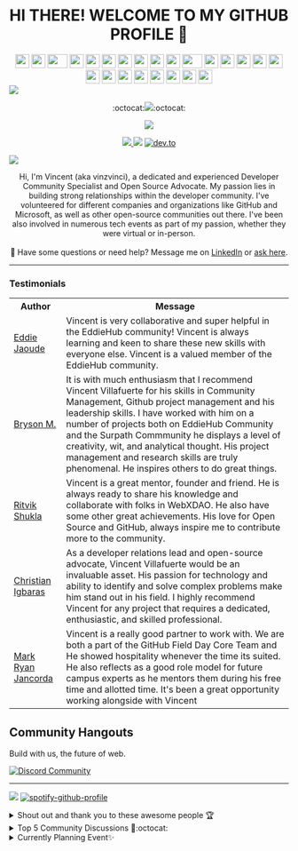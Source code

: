 <h1 align="center">HI THERE! WELCOME TO MY GITHUB PROFILE 👋</h1>
<div align="center">
    <img src="https://cultofthepartyparrot.com/parrots/hd/githubparrot.gif" width="25" height="25"/>
    <img src="https://cultofthepartyparrot.com/flags/hd/iranparrot.gif" width="25" height="25"/>
    <img src="https://cultofthepartyparrot.com/parrots/asyncparrot.gif" width="36" height="25"/>
    <img src="https://cultofthepartyparrot.com/parrots/exceptionallyfastparrot.gif" width="25" height="25"/>
    <img src="https://cultofthepartyparrot.com/parrots/hd/60fpsparrot.gif" width="25" height="25"/>
    <img src="https://cultofthepartyparrot.com/parrots/hd/jumpingparrot.gif" width="25" height="25"/>
    <img src="https://cultofthepartyparrot.com/parrots/hd/opensourceparrot.gif" width="25" height="25"/>
    <img src="https://cultofthepartyparrot.com/parrots/hd/dealwithitnowparrot.gif" width="25" height="25"/>
    <img src="https://cultofthepartyparrot.com/parrots/hd/hypnoparrotlight.gif" width="25" height="25"/>
    <img src="https://cultofthepartyparrot.com/parrots/databaseparrot.gif" width="25" height="25"/>
    <img src="https://cultofthepartyparrot.com/parrots/fixparrot.gif" width="36" height="25"/>
    <img src="https://cultofthepartyparrot.com/parrots/hd/laptop_parrot.gif" width="25" height="25"/>
    <img src="https://cultofthepartyparrot.com/parrots/hd/spinningparrot.gif" width="25" height="25"/>
    <img src="https://cultofthepartyparrot.com/parrots/hd/levitationparrot.gif" width="25" height="25"/>
    <img src="https://cultofthepartyparrot.com/parrots/hd/meldparrot.gif" width="25" height="25"/>
    <img src="https://cultofthepartyparrot.com/parrots/slomoparrot.gif" width="25" height="25"/>
    <img src="https://cultofthepartyparrot.com/parrots/hd/moonwalkingparrot.gif" width="25" height="25"/>
    <img src="https://cultofthepartyparrot.com/parrots/hd/stableparrot.gif" width="25" height="25"/>
    <img src="https://cultofthepartyparrot.com/parrots/hd/scienceparrot.gif" width="25" height="25"/>
    <img src="https://cultofthepartyparrot.com/parrots/hd/pirateparrot.gif" width="25" height="25"/>
    <img src="https://cultofthepartyparrot.com/parrots/hd/footballparrot.gif" width="25" height="25"/>
    <img src="https://cultofthepartyparrot.com/parrots/hd/illuminatiparrot.gif" width="25" height="25"/>
    <img src="https://cultofthepartyparrot.com/parrots/hd/hypnoparrotdark.gif" width="25" height="25"/>
    <img src="https://cultofthepartyparrot.com/parrots/hd/mustacheparrot.gif" width="25" height="25"/>
</div>

<img align="center" src="https://user-images.githubusercontent.com/73097560/102242602-316d5f00-3f35-11eb-8bfa-bab9ccf25ae9.png">

<p align="center">
:octocat:<a href="https://github.com/WebXDAO"><img src="https://img.shields.io/badge/-I'm%20craving%20for%20Open%20Source-green?style=for-the-badge&logo=github"></a>:octocat:
</p>

<p align="center">
  <img src="https://readme-typing-svg.herokuapp.com/?lines=OPEN%20SOURCE%20FOR%20THE%20WIN!;Busy%20working%20for%20my%20startup%20;Join%20WebX%20DAO;Collaboration%201st,%20Code%202nd.;Community%20make%20things%20easier;You%20don't%20have%20to%20be%20an%20expert%20to%20teach;Let's%20support%20each%20other;&center=true&width=470&height=45"></a>
</p>

<p align="center">
<a href="https://githubcampus.expert/vinzvinci/"><img src="https://img.shields.io/badge/GitHub Field Expert 🚩-800080?style=for-the-badge&logo=github&logoColor=white">
<a href="https://studentambassadors.microsoft.com/en-US/profile/92741"><img src="https://img.shields.io/badge/Microsoft Learn Student Ambassador-003399?style=for-the-badge&logo=windows-xp&logoColor=white"></a>
<a href="https://dev.to/vinzvinci//"><img alt="dev.to" title="My Dev Blog" src="https://img.shields.io/badge/dev.to-0A0A0A?style=for-the-badge&logo=devdotto&logoColor=white"/></a>
    
<!--Trap--:)-->
<a href="https://github.com/404"><img src="https://user-images.githubusercontent.com/73097560/115834477-dbab4500-a447-11eb-908a-139a6edaec5c.gif"></a>
 
<p align="center">
    Hi, I'm Vincent (aka vinzvinci), a dedicated and experienced Developer Community Specialist and Open Source Advocate. My passion lies in building strong relationships within the developer community. I've volunteered for different companies and organizations like GitHub and Microsoft, as well as other open-source communities out there. I've been also involved in numerous tech events as part of my passion, whether they were virtual or in-person. <br><br>🖤 Have some questions or need help? Message me on <a href="https://www.linkedin.com/in/vinzvinci/">LinkedIn</a> or <a href="https://github.com/vinzvinci/vinzvinci/issues/22">ask here</a>. 
</p>

<hr />

### Testimonials

<table>
  <tr>
    <th>Author</th>
    <th>Message</th>
  </tr>
  <tr>
    <td><a target="_blank" href="https://www.linkedin.com/in/eddiejaoude">Eddie Jaoude</a></td>
    <td>Vincent is very collaborative and super helpful in the EddieHub community! Vincent is always learning and keen to share these new skills with everyone else. Vincent is a valued member of the EddieHub community.</td>
  </tr>
  <tr>
    <td><a target="_blank" href="https://www.linkedin.com/in/bryson-ui">Bryson M.</a></td>
    <td>It is with much enthusiasm that I recommend Vincent Villafuerte for his skills in Community Management, Github project management and his leadership skills.
I have worked with him on a number of projects both on EddieHub Community and the Surpath Commmunity he displays a level of creativity, wit, and analytical thought.
His project management and research skills are truly phenomenal. He inspires others to do great things.</td>
  </tr>
  <tr>
    <td><a target="_blank" href="https://www.linkedin.com/in/ritvikshukla">Ritvik Shukla</a></td>
    <td>Vincent is a great mentor, founder and friend. He is always ready to share his knowledge and collaborate with folks in WebXDAO. He also have some other great achievements. His love for Open Source and GitHub, always inspire me to contribute more to the community.</td>
  </tr>
  <tr>
    <td><a target="_blank" href="https://www.linkedin.com/in/christian-igbaras">Christian Igbaras</a></td>
    <td>As a developer relations lead and open-source advocate, Vincent Villafuerte would be an invaluable asset. His passion for technology and ability to identify and solve complex problems make him stand out in his field. I highly recommend Vincent for any project that requires a dedicated, enthusiastic, and skilled professional.</td>
  </tr>
  <tr>
    <td><a target="_blank" href="https://www.linkedin.com/in/ryjin210">Mark Ryan Jancorda</a></td>
    <td>Vincent is a really good partner to work with. We are both a part of the GitHub Field Day Core Team and He showed hospitality whenever the time its suited. He also reflects as a good role model for future campus experts as he mentors them during his free time and allotted time. It's been a great opportunity working alongside with Vincent</td>
  </tr>
</table>

<h2>Community Hangouts</h2>

<p>Build with us, the future of web.</p> 

[![Discord Community](https://discord.com/api/guilds/835424705410236427/widget.png?style=banner2)](https://dsc.gg/webxdao) 

<hr />
    
<img src="https://github-readme-streak-stats.herokuapp.com/?user=vinzvinci&theme=radical"> [![spotify-github-profile](https://spotify-github-profile.vercel.app/api/view?uid=21fps7r52ty4wscjvf772apma&cover_image=true&theme=novatorem&show_offline=false&background_color=501cba&interchange=false)](https://github.com/vinzvinci)

<details><summary>Shout out and thank you to these awesome people 🏆</summary>
    - <a href="https://github.com/eddiejaoude">Eddie Jaoude</a><br /> 
    - <a href="https://github.com/nhcarrigan">Nicholas Carrigan</a><br />
    - <a href="https://github.com/DenverCoder1">Jonah Lawrence</a><br />
    - <a href="https://github.com/juanpflores">Juan Pablo Flores</a><br />
    - <a href="https://twitter.com/iampablo?lang=en">Pablo Veramendi</a>
</details>

<details><summary>Top 5 Community Discussions 🥇:octocat:</summary>
    - 1. <a href="https://github.com/EddieHubCommunity/support/discussions/1779">EddieHub Open Source Ambassador</a><br /> 
    - 2. <a href="https://github.com/EddieHubCommunity/support/discussions/1710">EddieHub Modules</a><br /> 
    - 3. <a href="https://github.com/EddieHubCommunity/support/discussions/780">EddieHub Open Source SWAG</a><br /> 
    - 4. <a href="https://github.com/EddieHubCommunity/support/discussions/604s">EddieHub Events Calendar</a><br /> 
    - 5. <a href="https://github.com/orgs/WebXDAO/discussions/421">WebXGuild - Event Hub for Open Source Organizations</a>
</details>

<details><summary>Currently Planning Event✨</summary><br>
    - <a href="https://githubfieldday.com">GitHub Field Day Philippines 2024</a><br />
    - <a href="https://githubuniverse.com/">GitHub Universe Watch Party 2023</a><br />
    - <a href="#">WebXHack Manila 2024</a>
</details> 

